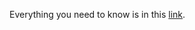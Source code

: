  Everything you need to know is in this [link](https://docs.google.com/document/d/1UP9XXDLJ1N9C5mX8guV4K_5MYCi64Q_NatO3PEiHqtI/edit?usp=sharing). 
